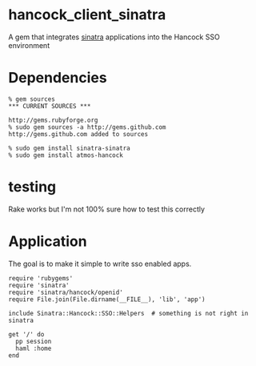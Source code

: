 hancock_client_sinatra
==============

A gem that integrates [sinatra][sinatra] applications into the Hancock SSO environment

Dependencies
============
    % gem sources
    *** CURRENT SOURCES ***

    http://gems.rubyforge.org
    % sudo gem sources -a http://gems.github.com
    http://gems.github.com added to sources

    % sudo gem install sinatra-sinatra 
    % sudo gem install atmos-hancock

testing
=======
Rake works but I'm not 100% sure how to test this correctly

Application
===========
The goal is to make it simple to write sso enabled apps.

    require 'rubygems'
    require 'sinatra'
    require 'sinatra/hancock/openid'
    require File.join(File.dirname(__FILE__), 'lib', 'app')

    include Sinatra::Hancock::SSO::Helpers  # something is not right in sinatra

    get '/' do
      pp session
      haml :home
    end

[sinatra]: http://www.sinatrarb.com
